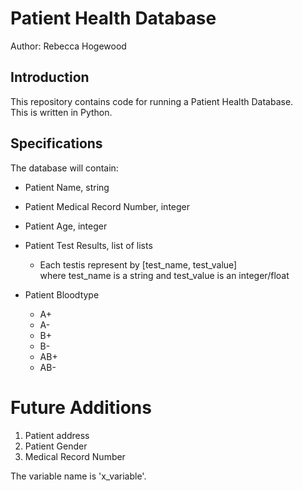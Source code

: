 # Patient Health Database

Author: Rebecca Hogewood

## Introduction
This repository contains code for running a Patient Health Database.  
This is written in Python.

## Specifications
The database will contain:  
* Patient Name, string
* Patient Medical Record Number, integer
* Patient Age, integer
* Patient Test Results, list of lists
	- Each testis represent by [test_name, test_value]  
	where test_name is a string and test_value is an integer/float


* Patient Bloodtype
    - A+
    - A-
    - B+
    - B-
    - AB+
    - AB-
       

# Future Additions
1. Patient address
1. Patient Gender
1. Medical Record Number

The variable name is 'x_variable'.

